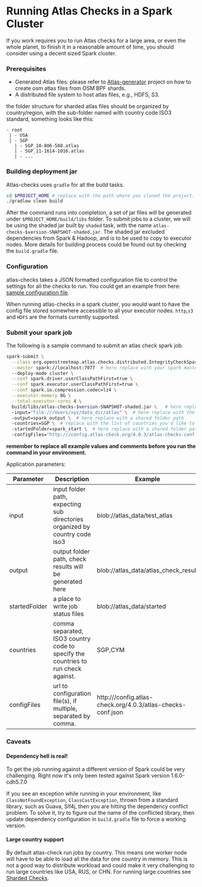 # Running Atlas Checks in a Spark Cluster

If you work requires you to run Atlas checks for a large area, or even the whole planet, to finish it in a reasonable amount of time, 
you should consider using a decent sized Spark cluster. 

### Prerequisites

- Generated Atlas files: please refer to [Atlas-generator](https://github.com/osmlab/atlas-generator) project on how to create osm atlas files from OSM BPF shards.
- A distributed file system to host atlas files, e.g., HDFS, S3. 

the folder structure for sharded atlas files should be organized by country/region, with the sub-folder named with country code ISO3 standard, something looks like this:
```text
- root
 | - USA  
 | - SGP
   | - SGP_10-806-508.atlas
   | - SGP_11-1614-1016.atlas
   | - ...
```

### Building deployment jar

Atlas-checks uses `gradle` for all the build tasks. 

```bash
cd $PROJECT_HOME # replace with the path where you cloned the project.
./gradlew clean build
```

After the command runs into completion, a set of jar files will be generated under `$PROJECT_HOME/build/libs` folder.
To submit jobs to a cluster, we will be using the shaded jar built by `shaded` task, with the name `atlas-checks-$version-SNAPSHOT-shaded.jar`. 
The shaded jar excluded dependencies from Spark & Hadoop, and is to be used to copy to executor nodes. 
More details for building process could be found out by checking the `build.gradle` file.


### Configuration

atlas-checks takes a JSON formatted configuration file to control the settings for all the checks to run.  You could get an example from here: 
[sample configuration file](../config/configuration.json).

When running atlas-checks in a spark cluster, you would want to have the config file stored somewhere accessible to all your executor nodes.
`http`,`s3` and `HDFS` are the formats currently supported. 


### Submit your spark job

The following is a sample command to submit an atlas check spark job.
```bash
spark-submit \
  --class org.openstreetmap.atlas.checks.distributed.IntegrityCheckSparkJob \
  --master spark://localhost:7077  # here replace with your spark master url
  --deploy-mode cluster \
  --conf spark.driver.userClassPathFirst=true \
  --conf spark.executor.userClassPathFirst=true \
  --conf spark.io.compression.codec=lz4 \
  --executor-memory 8G \
  --total-executor-cores 4 \
  build/libs/atlas-checks-$version-SNAPSHOT-shaded.jar \   # here replace with the path to the shaded jar you just built
  -input="file:///Users/xyz/data_dir/atlas" \  # here replace with the path to atlas files, to one level up to country folders
  -output=spark_output \  # here replace with a shared folder path 
  -countries=SGP \  # replace with the list of countries you'd like to run, separated by comma.
  -startedFolder=spark_start \  # here replace with a shared folder path 
  -configFiles="http:///config.atlas-check.org/4.0.3/atlas-checks-conf.json"  # this is a fake url, replace with the url to your configuration file.

```

**remember to replace all example values and comments before you run the command in your environment.**

Application parameters:

| Parameter     | Description       | Example      |
| ------------- | ----------------- | -------------|
| input         | input folder path, expecting sub directories organized by country code iso3 | blob://atlas_data/test_atlas |
| output        | output folder path, check results will be generated here      |   blob://atlas_data/atlas_check_result  |
| startedFolder | a place to write job status files    |   blob://atlas_data/started |
| countries     | comma separated, ISO3 country code to specify the countries to run check against.     |  SGP,CYM  |
| configFiles   | url to configuration file(s), if multiple, separated by comma.   |    http:///config.atlas-check.org/4.0.3/atlas-checks-conf.json |




### Caveats

#### Dependency hell is real!

To get the job running against a different version of Spark could be very challenging. Right now it's only been tested against Spark version 1.6.0-cdh5.7.0

If you see an exception while running in your environment, like `ClassNotFoundException`,  `ClassCastException`, thrown from a standard library, such as Guava, Slf4j, 
then you are hitting the dependency conflict problem.   To solve it, try to figure out the name of the conflicted library, then update dependency configuration in `build.gradle` file to force a working version. 

#### Large country support

By default atlas-check run jobs by country. This means one worker node will have to be able to load all the data for one country in memory. 
This is not a good way to distribute workload and could make it very challenging to run large countries like USA, RUS, or CHN. 
For running large countries see [Sharded Checks](shardedchecks.md).
